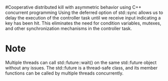 #Cooperative distributed kill with asymmetric behavior using C++ concurrent programming
Using the deferred option of std::sync allows us to delay the execution of the controller task until we receive input indicating a key has been hit. 
This eliminates the need for condition variables, mutexes, and other synchronization mechanisms in the controller task.
# Note
Multiple threads can call std::future::wait() on the same std::future object without any issues. The std::future is a thread-safe class, and its member functions can be called by multiple threads concurrently.
